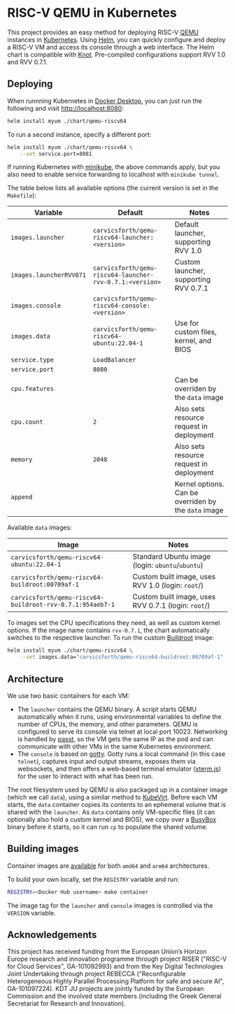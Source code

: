 # RISC-V QEMU in Kubernetes

This project provides an easy method for deploying RISC-V [QEMU](https://www.qemu.org) instances in [Kubernetes](https://kubernetes.io). Using [Helm](https://helm.sh), you can quickly configure and deploy a RISC-V VM and access its console through a web interface. The Helm chart is compatible with [Knot](https://github.com/CARV-ICS-FORTH/knot). Pre-compiled configurations support RVV 1.0 and RVV 0.7.1.

## Deploying

When runnning Kubernetes in [Docker Desktop](https://www.docker.com/products/docker-desktop/), you can just run the following and visit [http://localhost:8080](http://localhost:8080):

```bash
helm install myvm ./chart/qemu-riscv64
```

To run a second instance, specify a different port:

```bash
helm install myvm ./chart/qemu-riscv64 \
    --set service.port=8081
```

If running Kubernetes with [minikube](https://minikube.sigs.k8s.io/), the above commands apply, but you also need to enable service forwarding to localhost with `minikube tunnel`.

The table below lists all available options (the current version is set in the `Makefile`):

| Variable                | Default                                                  | Notes                                                |
|-------------------------|----------------------------------------------------------|------------------------------------------------------|
| `images.launcher`       | `carvicsforth/qemu-riscv64-launcher:<version>`           | Default launcher, supporting RVV 1.0                 |
| `images.launcherRVV071` | `carvicsforth/qemu-riscv64-launcher-rvv-0.7.1:<version>` | Custom launcher, supporting RVV 0.7.1                |
| `images.console`        | `carvicsforth/qemu-riscv64-console:<version>`            |                                                      |
| `images.data`           | `carvicsforth/qemu-riscv64-ubuntu:22.04-1`               | Use for custom files, kernel, and BIOS               |
| `service.type`          | `LoadBalancer`                                           |                                                      |
| `service.port`          | `8080`                                                   |                                                      |
| `cpu.features`          |                                                          | Can be overriden by the `data` image                 |
| `cpu.count`             | `2`                                                      | Also sets resource request in deployment             |
| `memory`                | `2048`                                                   | Also sets resource request in deployment             |
| `append`                |                                                          | Kernel options. Can be overriden by the `data` image |

Available `data` images:

| Image                                                     | Notes                                               |
|-----------------------------------------------------------|-----------------------------------------------------|
| `carvicsforth/qemu-riscv64-ubuntu:22.04-1`                | Standard Ubuntu image (login: `ubuntu`/`ubuntu`)    |
| `carvicsforth/qemu-riscv64-buildroot:00709af-1`           | Custom built image, uses RVV 1.0 (login: `root`/)   |
| `carvicsforth/qemu-riscv64-buildroot-rvv-0.7.1:954aeb7-1` | Custom built image, uses RVV 0.7.1 (login: `root`/) |

To images set the CPU specifications they need, as well as custom kernel options. If the image name contains `rvv-0.7.1`, the chart automatically switches to the respective launcher.
To run the custom [Buildroot](https://buildroot.org) image:

```bash
helm install myvm ./chart/qemu-riscv64 \
    --set images.data="carvicsforth/qemu-riscv64-buildroot:00709af-1"
```

## Architecture

We use two basic containers for each VM:
* The `launcher` contains the QEMU binary. A script starts QEMU automatically when it runs, using environmental variables to define the number of CPUs, the memory, and other parameters. QEMU is configured to serve its console via telnet at local port 10023. Networking is handled by [passt](https://passt.top/passt/about/), so the VM gets the same IP as the pod and can communicate with other VMs in the same Kubernetes environment.
* The `console` is based on [gotty](https://github.com/sorenisanerd/gotty). Gotty runs a local command (in this case `telnet`), captures input and output streams, exposes them via websockets, and then offers a web-based terminal emulator ([xterm.js](https://github.com/xtermjs/xterm.js)) for the user to interact with what has been run.

The root filesystem used by QEMU is also packaged up in a container image (which we call `data`), using a similar method to [KubeVirt](https://github.com/kubevirt/kubevirt). Before each VM starts, the `data` container copies its contents to an ephemeral volume that is shared with the `launcher`. As `data` contains only VM-specific files (it can optionally also hold a custom kernel and BIOS), we copy over a [BusyBox](https://busybox.net) binary before it starts, so it can run `cp` to populate the shared volume.

## Building images

Container images are [available](https://hub.docker.com/r/carvicsforth/) for both `amd64` and `arm64` architectures.

To build your own locally, set the `REGISTRY` variable and run:
```bash
REGISTRY=<Docker Hub username> make container
```

The image tag for the `launcher` and `console` images is controlled via the `VERSION` variable.

## Acknowledgements

This project has received funding from the European Union’s Horizon Europe research and innovation programme through project RISER ("RISC-V for Cloud Services", GA-101092993) and from the Key Digital Technologies Joint Undertaking through project REBECCA ("Reconfigurable Heterogeneous Highly Parallel Processing Platform for safe and secure AI", GA-101097224). KDT JU projects are jointly funded by the European Commission and the involved state members (including the Greek General Secretariat for Research and Innovation).
